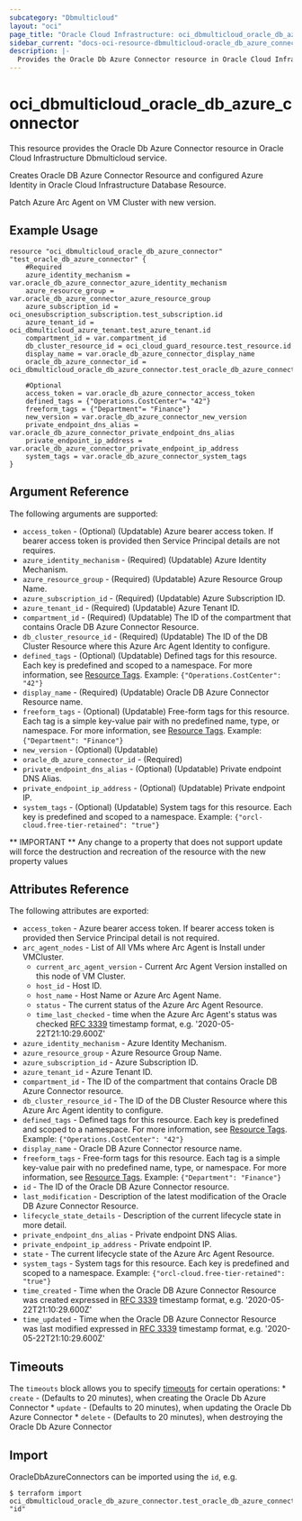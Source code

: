 ```yaml
---
subcategory: "Dbmulticloud"
layout: "oci"
page_title: "Oracle Cloud Infrastructure: oci_dbmulticloud_oracle_db_azure_connector"
sidebar_current: "docs-oci-resource-dbmulticloud-oracle_db_azure_connector"
description: |-
  Provides the Oracle Db Azure Connector resource in Oracle Cloud Infrastructure Dbmulticloud service
---
```


# oci_dbmulticloud_oracle_db_azure_connector
This resource provides the Oracle Db Azure Connector resource in Oracle Cloud Infrastructure Dbmulticloud service.

Creates Oracle DB Azure Connector Resource and configured Azure Identity in Oracle Cloud Infrastructure Database Resource.

  Patch Azure Arc Agent on VM Cluster with new version.


## Example Usage

```hcl
resource "oci_dbmulticloud_oracle_db_azure_connector" "test_oracle_db_azure_connector" {
	#Required
	azure_identity_mechanism = var.oracle_db_azure_connector_azure_identity_mechanism
	azure_resource_group = var.oracle_db_azure_connector_azure_resource_group
	azure_subscription_id = oci_onesubscription_subscription.test_subscription.id
	azure_tenant_id = oci_dbmulticloud_azure_tenant.test_azure_tenant.id
	compartment_id = var.compartment_id
	db_cluster_resource_id = oci_cloud_guard_resource.test_resource.id
	display_name = var.oracle_db_azure_connector_display_name
	oracle_db_azure_connector_id = oci_dbmulticloud_oracle_db_azure_connector.test_oracle_db_azure_connector.id

	#Optional
	access_token = var.oracle_db_azure_connector_access_token
	defined_tags = {"Operations.CostCenter"= "42"}
	freeform_tags = {"Department"= "Finance"}
	new_version = var.oracle_db_azure_connector_new_version
	private_endpoint_dns_alias = var.oracle_db_azure_connector_private_endpoint_dns_alias
	private_endpoint_ip_address = var.oracle_db_azure_connector_private_endpoint_ip_address
	system_tags = var.oracle_db_azure_connector_system_tags
}
```

## Argument Reference

The following arguments are supported:

* `access_token` - (Optional) (Updatable) Azure bearer access token. If bearer access token is provided then Service Principal details are not requires.
* `azure_identity_mechanism` - (Required) (Updatable) Azure Identity Mechanism.
* `azure_resource_group` - (Required) (Updatable) Azure Resource Group Name.
* `azure_subscription_id` - (Required) (Updatable) Azure Subscription ID.
* `azure_tenant_id` - (Required) (Updatable) Azure Tenant ID.
* `compartment_id` - (Required) (Updatable) The ID of the compartment that contains Oracle DB Azure Connector Resource.
* `db_cluster_resource_id` - (Required) (Updatable) The ID of the DB Cluster Resource where this Azure Arc Agent Identity to configure.
* `defined_tags` - (Optional) (Updatable) Defined tags for this resource. Each key is predefined and scoped to a namespace. For more information, see [Resource Tags](https://docs.cloud.oracle.com/iaas/Content/General/Concepts/resourcetags.htm).  Example: `{"Operations.CostCenter": "42"}` 
* `display_name` - (Required) (Updatable) Oracle DB Azure Connector Resource name.
* `freeform_tags` - (Optional) (Updatable) Free-form tags for this resource. Each tag is a simple key-value pair with no predefined name, type, or namespace. For more information, see [Resource Tags](https://docs.cloud.oracle.com/iaas/Content/General/Concepts/resourcetags.htm).  Example: `{"Department": "Finance"}` 
* `new_version` - (Optional) (Updatable) 
* `oracle_db_azure_connector_id` - (Required) 
* `private_endpoint_dns_alias` - (Optional) (Updatable) Private endpoint DNS Alias.
* `private_endpoint_ip_address` - (Optional) (Updatable) Private endpoint IP.
* `system_tags` - (Optional) (Updatable) System tags for this resource. Each key is predefined and scoped to a namespace.  Example: `{"orcl-cloud.free-tier-retained": "true"}` 


** IMPORTANT **
Any change to a property that does not support update will force the destruction and recreation of the resource with the new property values

## Attributes Reference

The following attributes are exported:

* `access_token` - Azure bearer access token. If bearer access token is provided then Service Principal detail is not required.
* `arc_agent_nodes` - List of All VMs where Arc Agent is Install under VMCluster.
	* `current_arc_agent_version` - Current Arc Agent Version installed on this node of VM Cluster.
	* `host_id` - Host ID.
	* `host_name` - Host Name or Azure Arc Agent Name.
	* `status` - The current status of the Azure Arc Agent Resource.
	* `time_last_checked` - time when the Azure Arc Agent's status was checked [RFC 3339](https://tools.ietf.org/html/rfc3339) timestamp format, e.g. '2020-05-22T21:10:29.600Z' 
* `azure_identity_mechanism` - Azure Identity Mechanism.
* `azure_resource_group` - Azure Resource Group Name.
* `azure_subscription_id` - Azure Subscription ID.
* `azure_tenant_id` - Azure Tenant ID.
* `compartment_id` - The ID of the compartment that contains Oracle DB Azure Connector resource.
* `db_cluster_resource_id` - The ID of the DB Cluster Resource where this Azure Arc Agent identity to configure.
* `defined_tags` - Defined tags for this resource. Each key is predefined and scoped to a namespace. For more information, see [Resource Tags](https://docs.cloud.oracle.com/iaas/Content/General/Concepts/resourcetags.htm).  Example: `{"Operations.CostCenter": "42"}` 
* `display_name` - Oracle DB Azure Connector resource name.
* `freeform_tags` - Free-form tags for this resource. Each tag is a simple key-value pair with no predefined name, type, or namespace. For more information, see [Resource Tags](https://docs.cloud.oracle.com/iaas/Content/General/Concepts/resourcetags.htm).  Example: `{"Department": "Finance"}` 
* `id` - The ID of the Oracle DB Azure Connector resource.
* `last_modification` - Description of the latest modification of the Oracle DB Azure Connector Resource.
* `lifecycle_state_details` - Description of the current lifecycle state in more detail.
* `private_endpoint_dns_alias` - Private endpoint DNS Alias.
* `private_endpoint_ip_address` - Private endpoint IP.
* `state` - The current lifecycle state of the Azure Arc Agent Resource.
* `system_tags` - System tags for this resource. Each key is predefined and scoped to a namespace.  Example: `{"orcl-cloud.free-tier-retained": "true"}` 
* `time_created` - Time when the Oracle DB Azure Connector Resource was created expressed in [RFC 3339](https://tools.ietf.org/html/rfc3339) timestamp format, e.g. '2020-05-22T21:10:29.600Z' 
* `time_updated` - Time when the Oracle DB Azure Connector Resource was last modified expressed in [RFC 3339](https://tools.ietf.org/html/rfc3339) timestamp format, e.g. '2020-05-22T21:10:29.600Z' 

## Timeouts

The `timeouts` block allows you to specify [timeouts](https://registry.terraform.io/providers/oracle/oci/latest/docs/guides/changing_timeouts) for certain operations:
	* `create` - (Defaults to 20 minutes), when creating the Oracle Db Azure Connector
	* `update` - (Defaults to 20 minutes), when updating the Oracle Db Azure Connector
	* `delete` - (Defaults to 20 minutes), when destroying the Oracle Db Azure Connector


## Import

OracleDbAzureConnectors can be imported using the `id`, e.g.

```
$ terraform import oci_dbmulticloud_oracle_db_azure_connector.test_oracle_db_azure_connector "id"
```

